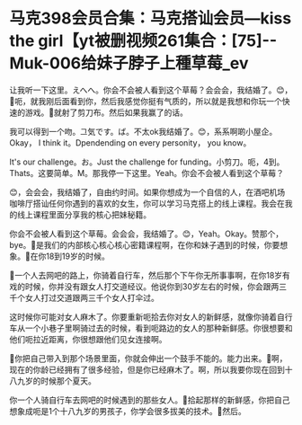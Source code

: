# 马克398会员合集：马克搭讪会员—kiss the girl【yt被删视频261集合：[75]--Muk-006给妹子脖子上種草莓_ev

让我听一下这里。えへへ。你会不会被人看到这个草莓？会会会，我结婚了。😊，🎼呃，就我刚后面看到你，然后我感觉你挺有气质的，所以就是我想和你玩一个快速的游戏。🎼就射了剪刀布。然后如果我赢了的话。

我可以得到一个吻。그気です。ば。不太ok我结婚了。😊，系系啊啲小屋企。Okay， I think it。Dpendending on every personity， you know。

It's our challenge。お。Just the challenge for funding。小剪刀。呃，4到。Thats。这要简单。M。那我停一下这里。Yeah。你会不会被人看到这个草莓？

😊，会会会，我结婚了，自由约时间。如果你想成为一个自信的人，在酒吧机场咖啡厅搭讪任何你遇到的喜欢的女生，你可以学习马克搭上的线上课程。我会在我的线上课程里面分享我的核心把妹秘籍。

你会不会被人看到这个草莓。会会会，我结婚了。😊，Yeah。Okay。赞那个， bye。🎼是我们的内部核心核心核心密籍课程啊，在你和妹子遇到的时候，你要想象。🎼在你18到19岁的时候。

🎼一个人去网吧的路上，你骑着自行车，然后那个下午你无所事事啊，在你18岁有戏的时候，你并没有跟女人打交道经议。他说你到30岁左右的时候，你会跟两三千个女人打过交道跟两三千个女人打伞过。

这时候你可能对女人麻木了。你要重新呃拾去你对女人的新鲜感，就像你骑着自行车从一个小巷子里啊骑过去的时候，看到呃路边的女人的那种新鲜感。你很想要和他们呃拉近距离，你很想跟他们见女连接啊。

🎼你把自己带入到那个场景里面，你就会伸出一个鼓手不能的。能力出来。🎼啊，现在的你龄已经拥有了很多经验，但是你已经麻木了。啊，所以我要你现在回到十八九岁的时候那个夏天。

你一个人骑自行车去网吧的时候遇到的那些女人。🎼拾起那样的新鲜感，你把自己想象成呃是1个十八九岁的男孩子，你学会很多拔美的技术。🎼然后。


